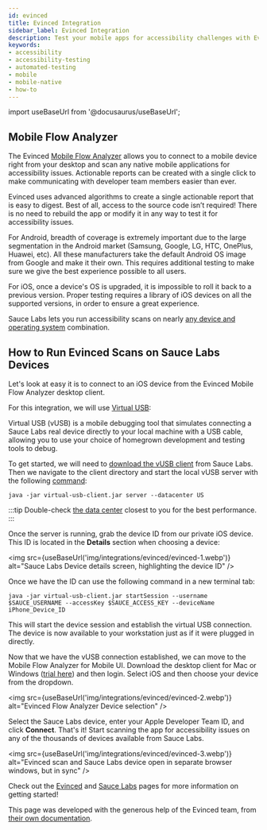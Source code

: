 ```yaml
---
id: evinced
title: Evinced Integration
sidebar_label: Evinced Integration
description: Test your mobile apps for accessibility challenges with Evinced and the Sauce Labs cloud
keywords:
- accessibility
- accessibility-testing
- automated-testing
- mobile
- mobile-native
- how-to
---
```


import useBaseUrl from '@docusaurus/useBaseUrl';

## Mobile Flow Analyzer
The Evinced [Mobile Flow Analyzer](https://www.evinced.com/products/flow-analyzer-for-mobile) allows you to connect to a mobile device right from your desktop and scan any native mobile applications for accessibility issues. Actionable reports can be created with a single click to make communicating with developer team members easier than ever.

Evinced uses advanced algorithms to create a single actionable report that is easy to digest. Best of all, access to the source code isn’t required! There is no need to rebuild the app or modify it in any way to test it for accessibility issues.

For Android, breadth of coverage is extremely important due to the large segmentation in the Android market (Samsung, Google, LG, HTC, OnePlus, Huawei, etc). All these manufacturers take the default Android OS image from Google and make it their own. This requires additional testing to make sure we give the best experience possible to all users. 

For iOS, once a device's OS is upgraded, it is impossible to roll it back to a previous version. Proper testing requires a library of iOS devices on all the supported versions, in order to ensure a great experience.

Sauce Labs lets you run accessibility scans on nearly [any device and operating system](https://saucelabs.com/platform/platform-configurator#/) combination. 

## How to Run Evinced Scans on Sauce Labs Devices

Let's look at easy it is to connect to an iOS device from the Evinced Mobile Flow Analyzer desktop client.

For this integration, we will use [Virtual USB](https://docs.saucelabs.com/mobile-apps/features/virtual-usb/):

Virtual USB (vUSB) is a mobile debugging tool that simulates connecting a Sauce Labs real device directly to your local machine with a USB cable, allowing you to use your choice of homegrown development and testing tools to debug.

To get started, we will need to [download the vUSB client](https://docs.saucelabs.com/mobile-apps/features/virtual-usb/#download-client) from Sauce Labs. Then we navigate to the client directory and start the local vUSB server with the following [command](https://docs.saucelabs.com/dev/cli/virtual-usb/):

```java -jar virtual-usb-client.jar server --datacenter US```

:::tip
Double-check [the data center](https://docs.saucelabs.com/basics/data-center-endpoints/) closest to you for the best performance. 
:::

Once the server is running, grab the device ID from our private iOS device. This ID is located in the **Details** section when choosing a device:

<img src={useBaseUrl('img/integrations/evinced/evinced-1.webp')} alt="Sauce Labs Device details screen, highlighting the device ID" />

Once we have the ID can use the following command in a new terminal tab:

```java -jar virtual-usb-client.jar startSession --username $SAUCE_USERNAME --accessKey $SAUCE_ACCESS_KEY --deviceName iPhone_Device_ID```

This will start the device session and establish the virtual USB connection. The device is now available to your workstation just as if it were plugged in directly.

Now that we have the vUSB connection established, we can move to the Mobile Flow Analyzer for Mobile UI. Download the desktop client for Mac or Windows ([trial here](https://www.evinced.com/products/flow-analyzer-for-mobile)) and then login. Select iOS and then choose your device from the dropdown.

<img src={useBaseUrl('img/integrations/evinced/evinced-2.webp')} alt="Evinced Flow Analyzer Device selection" />

Select the Sauce Labs device, enter your Apple Developer Team ID, and click **Connect**. That's it! Start scanning the app for accessibility issues on any of the thousands of devices available from Sauce Labs.

<img src={useBaseUrl('img/integrations/evinced/evinced-3.webp')} alt="Evinced scan and Sauce Labs device open in separate browser windows, but in sync" />

Check out the [Evinced](https://www.evinced.com/) and [Sauce Labs](https://saucelabs.com/sign-up) pages for more information on getting started!

This page was developed with the generous help of the Evinced team, from [their own documentation](https://get-evinced.com/blog/evinced-flow-analyzer-for-mobile-sauce-labs/).